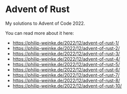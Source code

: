 # Advent of Rust

My solutions to Advent of Code 2022.

You can read more about it here:
- https://philip-weinke.de/2022/12/advent-of-rust-1/
- https://philip-weinke.de/2022/12/advent-of-rust-2/
- https://philip-weinke.de/2022/12/advent-of-rust-3/
- https://philip-weinke.de/2022/12/advent-of-rust-4/
- https://philip-weinke.de/2022/12/advent-of-rust-5/
- https://philip-weinke.de/2022/12/advent-of-rust-6/
- https://philip-weinke.de/2022/12/advent-of-rust-7/
- https://philip-weinke.de/2022/12/advent-of-rust-8/
- https://philip-weinke.de/2022/12/advent-of-rust-10/
